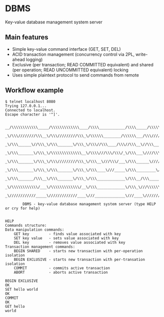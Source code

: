 # DBMS
Key-value database management system server

## Main features
* Simple key-value command interface (GET, SET, DEL)
* ACID transaction management (concurrency control via 2PL, write-ahead logging)
* Exclusive (per transaction; READ COMMITTED equivalent) and shared (per operation; READ UNCOMMITTED equivalent) locking
* Uses simple plaintext protocol to send commands from remote

## Workflow example
```
$ telnet localhost 8080
Trying 127.0.0.1...
Connected to localhost.
Escape character is '^]'.


__/\\\\\\\\\\\\_____/\\\\\\\\\\\\\____/\\\\____________/\\\\_____/\\\\\\\\\\\___        
 _\/\\\////////\\\__\/\\\/////////\\\_\/\\\\\\________/\\\\\\___/\\\/////////\\\_       
  _\/\\\______\//\\\_\/\\\_______\/\\\_\/\\\//\\\____/\\\//\\\__\//\\\______\///__      
   _\/\\\_______\/\\\_\/\\\\\\\\\\\\\\__\/\\\\///\\\/\\\/_\/\\\___\////\\\_________     
    _\/\\\_______\/\\\_\/\\\/////////\\\_\/\\\__\///\\\/___\/\\\______\////\\\______    
     _\/\\\_______\/\\\_\/\\\_______\/\\\_\/\\\____\///_____\/\\\_________\////\\\___   
      _\/\\\_______/\\\__\/\\\_______\/\\\_\/\\\_____________\/\\\__/\\\______\//\\\__  
       _\/\\\\\\\\\\\\/___\/\\\\\\\\\\\\\/__\/\\\_____________\/\\\_\///\\\\\\\\\\\/___ 
        _\////////////_____\/////////////____\///______________\///____\///////////_____

        DBMS - key-value database management system server (type HELP or cry for help)


HELP
Commands structure:
Data manipulation commands:
    GET key         - finds value associated with key
    SET key value   - sets value associated with key
    DEL key         - removes value associated with key
Transaction management commands:
    BEGIN SHARED    - starts new transaction with per-operation isolation
    BEGIN EXCLUSIVE - starts new transaction with per-transation isolation
    COMMIT          - commits active transaction
    ABORT           - aborts active transaction

BEGIN EXCLUSIVE
OK
SET hello world
OK
COMMIT   
OK
GET hello
world
```